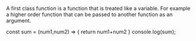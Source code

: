 A first class function is a function that is treated like a variable. For example a higher order function that can be passed to another function as an argument.

const sum = (num1,num2) => {
return num1+num2
}
console.log(sum);

